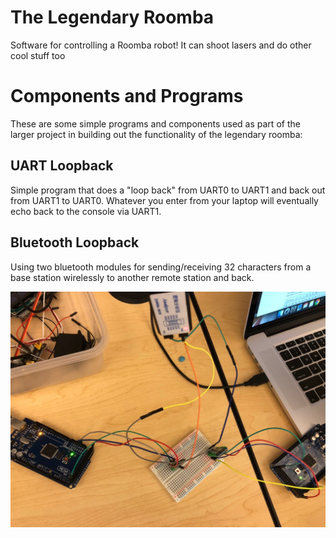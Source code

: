 # The Legendary Roomba

Software for controlling a Roomba robot! It can shoot lasers and do other cool stuff too

# Components and Programs

These are some simple programs and components used as part of the larger project in building out the functionality of the legendary roomba:

## UART Loopback

Simple program that does a "loop back" from UART0 to UART1 and back out from UART1 to UART0. Whatever you enter from your laptop will eventually echo back to the console via UART1.

## Bluetooth Loopback

Using two bluetooth modules for sending/receiving 32 characters from a base station wirelessly to another remote station and back.

![bluetooth](./bluetooth.jpg)
